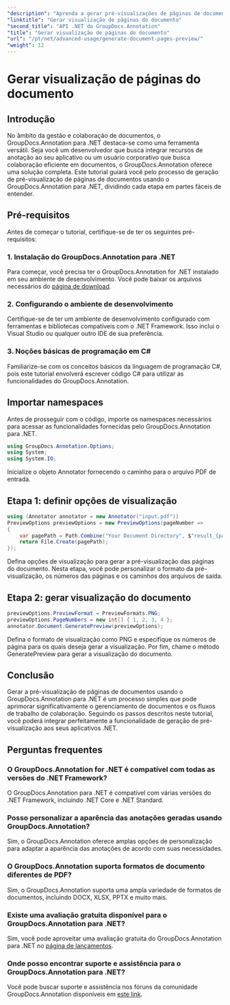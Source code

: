 ```yaml
---
"description": "Aprenda a gerar pré-visualizações de páginas de documentos de forma eficiente usando o GroupDocs.Annotation para .NET. Aprimore seus fluxos de trabalho de gerenciamento de documentos com este guia abrangente."
"linktitle": "Gerar visualização de páginas do documento"
"second_title": "API .NET do GroupDocs.Annotation"
"title": "Gerar visualização de páginas do documento"
"url": "/pt/net/advanced-usage/generate-document-pages-preview/"
"weight": 12
---
```


# Gerar visualização de páginas do documento

## Introdução
No âmbito da gestão e colaboração de documentos, o GroupDocs.Annotation para .NET destaca-se como uma ferramenta versátil. Seja você um desenvolvedor que busca integrar recursos de anotação ao seu aplicativo ou um usuário corporativo que busca colaboração eficiente em documentos, o GroupDocs.Annotation oferece uma solução completa. Este tutorial guiará você pelo processo de geração de pré-visualização de páginas de documentos usando o GroupDocs.Annotation para .NET, dividindo cada etapa em partes fáceis de entender.
## Pré-requisitos
Antes de começar o tutorial, certifique-se de ter os seguintes pré-requisitos:
### 1. Instalação do GroupDocs.Annotation para .NET
Para começar, você precisa ter o GroupDocs.Annotation for .NET instalado em seu ambiente de desenvolvimento. Você pode baixar os arquivos necessários do [página de download](https://releases.groupdocs.com/annotation/net/).
### 2. Configurando o ambiente de desenvolvimento
Certifique-se de ter um ambiente de desenvolvimento configurado com ferramentas e bibliotecas compatíveis com o .NET Framework. Isso inclui o Visual Studio ou qualquer outro IDE de sua preferência.
### 3. Noções básicas de programação em C#
Familiarize-se com os conceitos básicos da linguagem de programação C#, pois este tutorial envolverá escrever código C# para utilizar as funcionalidades do GroupDocs.Annotation.

## Importar namespaces
Antes de prosseguir com o código, importe os namespaces necessários para acessar as funcionalidades fornecidas pelo GroupDocs.Annotation para .NET.

```csharp
using GroupDocs.Annotation.Options;
using System;
using System.IO;

```
Inicialize o objeto Annotator fornecendo o caminho para o arquivo PDF de entrada.
## Etapa 1: definir opções de visualização
```csharp
using (Annotator annotator = new Annotator("input.pdf"))
PreviewOptions previewOptions = new PreviewOptions(pageNumber =>
{
    var pagePath = Path.Combine("Your Document Directory", $"result_{pageNumber}.png");
    return File.Create(pagePath);
});
```
Defina opções de visualização para gerar a pré-visualização das páginas do documento. Nesta etapa, você pode personalizar o formato da pré-visualização, os números das páginas e os caminhos dos arquivos de saída.
## Etapa 2: gerar visualização do documento
```csharp
previewOptions.PreviewFormat = PreviewFormats.PNG;
previewOptions.PageNumbers = new int[] { 1, 2, 3, 4 };
annotator.Document.GeneratePreview(previewOptions);
```
Defina o formato de visualização como PNG e especifique os números de página para os quais deseja gerar a visualização. Por fim, chame o método GeneratePreview para gerar a visualização do documento.

## Conclusão
Gerar a pré-visualização de páginas de documentos usando o GroupDocs.Annotation para .NET é um processo simples que pode aprimorar significativamente o gerenciamento de documentos e os fluxos de trabalho de colaboração. Seguindo os passos descritos neste tutorial, você poderá integrar perfeitamente a funcionalidade de geração de pré-visualização aos seus aplicativos .NET.
## Perguntas frequentes
### O GroupDocs.Annotation for .NET é compatível com todas as versões do .NET Framework?
O GroupDocs.Annotation para .NET é compatível com várias versões do .NET Framework, incluindo .NET Core e .NET Standard.
### Posso personalizar a aparência das anotações geradas usando GroupDocs.Annotation?
Sim, o GroupDocs.Annotation oferece amplas opções de personalização para adaptar a aparência das anotações de acordo com suas necessidades.
### O GroupDocs.Annotation suporta formatos de documento diferentes de PDF?
Sim, o GroupDocs.Annotation suporta uma ampla variedade de formatos de documentos, incluindo DOCX, XLSX, PPTX e muito mais.
### Existe uma avaliação gratuita disponível para o GroupDocs.Annotation para .NET?
Sim, você pode aproveitar uma avaliação gratuita do GroupDocs.Annotation para .NET no [página de lançamentos](https://releases.groupdocs.com/).
### Onde posso encontrar suporte e assistência para o GroupDocs.Annotation para .NET?
Você pode buscar suporte e assistência nos fóruns da comunidade GroupDocs.Annotation disponíveis em [este link](https://forum.groupdocs.com/c/annotation/10).